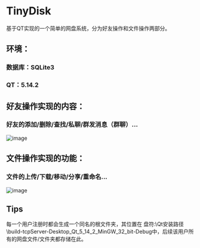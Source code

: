 # TinyDisk
基于QT实现的一个简单的网盘系统，分为好友操作和文件操作两部分。

## 环境：
### 数据库：SQLite3
### QT：5.14.2

## 好友操作实现的内容：
### 好友的添加/删除/查找/私聊/群发消息（群聊）...
![image](https://github.com/dl0520dl/TinyDisk/assets/143736335/a4301d8b-b7ee-4f7d-b99a-a8ab48c63d14)


## 文件操作实现的功能：
### 文件的上传/下载/移动/分享/重命名...
![image](https://github.com/dl0520dl/TinyDisk/assets/143736335/d9390287-f7c4-410d-af52-9c4993c88bf8)

## Tips
每一个用户注册时都会生成一个同名的根文件夹，其位置在 盘符:\Qt安装路径\build-tcpServer-Desktop_Qt_5_14_2_MinGW_32_bit-Debug中，后续该用户所有的网盘文件/文件夹都存储在此。
